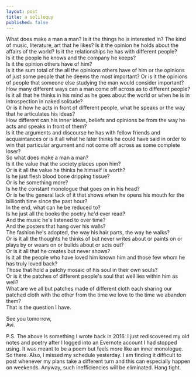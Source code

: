 ```yaml
---
layout: post
title: a soliloquy
published: false
---
```

What does make a man a man? Is it the things he is interested in? The kind of music, literature, art that he likes? Is it the opinion he holds about the affairs of the world? Is it the relationships he has with different people?  
Is it the people he knows and the company he keeps?  
Is it the opinion others have of him?  
Is it the sum total of the all the opinions others have of him or the opinions of just some people that he deems the most important? Or is it the opinions of people that someone else studying the man would consider important?  
How many different ways can a man come off across as to different people?  
Is it all that he thinks in his mind as he goes about the world or when he is in introspection in naked solitude?  
Or is it how he acts in front of different people, what he speaks or the way that he articulates his ideas?  
How different can his inner ideas, beliefs and opinions be from the way he acts and speaks in front of them?  
Is it the arguments and discourse he has with fellow friends and acquaintances or is it all what he later thinks he could have said in order to win that particular argument and not come off across as some complete loser?  
So what does make a man a man?  
Is it the value that the society places upon him?  
Or is it all the value he thinks he himself is worth?  
Is he just flesh blood bone dripping tissue?  
Or is he something more?  
Is he the constant monologue that goes on in his head?   
Or is he the general lack of it that shows when he opens his mouth for the billionth time since the past hour?  
In the end, what can he be reduced to?  
Is he just all the books the poetry he'd ever read?  
And the music he's listened to over time?  
And the posters that hang over his walls?  
The fashion he's adopted, the way his hair parts, the way he walks?  
Or is it all the thoughts he thinks of but never writes about or paints on or plays by or wears on or builds about or acts out?  
Or is it all that he creates but never shows?  
Is it all the people who have loved him known him and those few whom he has truly loved back?  
Those that hold a patchy mosaic of his soul in their own souls?  
Or is it the patches of different people's soul that well lies within him as well?  
What are we all but patches made of different cloth each sharing our patched cloth with the other from the time we love to the time we abandon them?  
That is the question I have.

See you tomorrow,  
Avi.

P.S. The above is something I wrote back in 2016. I just rediscovered my old notes and poetry after I logged into an Evernote account I had stopped using. It was meant to be a poem but feels more like an inner monologue. So there. Also, I missed my schedule yesterday. I am finding it difficult to post whenever my plans take a different turn and this can especially happen on weekends. Anyway, such inefficiencies will be eliminated. Hang tight. 
